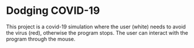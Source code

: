 # Dodging COVID-19

This project is a covid-19 simulation where the user (white) needs to avoid the virus (red), otherwise the program stops. The user can interact with the program through the mouse.
